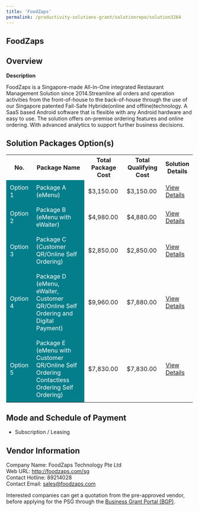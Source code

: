 ```yaml
---
title: 'FoodZaps'
permalink: /productivity-solutions-grant/solutionrepo/solution3264
---
```


## FoodZaps

## Overview

**Description**

FoodZaps is a Singapore-made All-In-One integrated Restaurant Management Solution since 2014.Streamline all orders and operation activities from the front-of-house to the back-of-house through the use of our Singapore patented Fail-Safe Hybride(online and offline)technology. A SaaS based Android software that is flexible with any Android hardware and easy to use. The solution offers on-premise ordering features and online ordering. With advanced analytics to support further business decisions.

## Solution Packages Option(s)

<table>
<tr>
<th><b>No.</b></th>
<th><b>Package Name</b></th>
<th><b>Total Package Cost</b></th>
<th><b>Total Qualifying Cost</b></th>
<th><b>Solution Details</b></th>
</tr>
<tr>
<td style='padding: 10px; background-color: #037E8A; color: #FFFFFF;'>Option 1</td>
<td style='padding: 10px; background-color: #037E8A; color: #FFFFFF;'>Package A (eMenu)</td>
<td style='padding: 10px;'>$3,150.00</td>
<td style='padding: 10px;'>$3,150.00</td>
<td style='padding: 10px;'><a href='https://www.gobusiness.gov.sg/images/psg/Foodzap_20220151_Desensitised_Annex_3__Part_1.pdf' target='_blank'>View Details</a></td>
</tr>
<tr>
<td style='padding: 10px; background-color: #037E8A; color: #FFFFFF;'>Option 2</td>
<td style='padding: 10px; background-color: #037E8A; color: #FFFFFF;'>Package B (eMenu with eWaiter)</td>
<td style='padding: 10px;'>$4,980.00</td>
<td style='padding: 10px;'>$4,880.00</td>
<td style='padding: 10px;'><a href='https://www.gobusiness.gov.sg/images/psg/Foodzap_20220151_Desensitised_Annex_3__Part_2.pdf' target='_blank'>View Details</a></td>
</tr>
<tr>
<td style='padding: 10px; background-color: #037E8A; color: #FFFFFF;'>Option 3</td>
<td style='padding: 10px; background-color: #037E8A; color: #FFFFFF;'>Package C (Customer QR/Online Self Ordering)</td>
<td style='padding: 10px;'>$2,850.00</td>
<td style='padding: 10px;'>$2,850.00</td>
<td style='padding: 10px;'><a href='https://www.gobusiness.gov.sg/images/psg/Foodzap_20220151_Desensitised_Annex_3__Part_3.pdf' target='_blank'>View Details</a></td>
</tr>
<tr>
<td style='padding: 10px; background-color: #037E8A; color: #FFFFFF;'>Option 4</td>
<td style='padding: 10px; background-color: #037E8A; color: #FFFFFF;'>Package D (eMenu, eWaiter, Customer QR/Online Self Ordering and Digital Payment)</td>
<td style='padding: 10px;'>$9,960.00</td>
<td style='padding: 10px;'>$7,880.00</td>
<td style='padding: 10px;'><a href='https://www.gobusiness.gov.sg/images/psg/Foodzap_20220151_Desensitised_Annex_3__Part_4.pdf' target='_blank'>View Details</a></td>
</tr>
<tr>
<td style='padding: 10px; background-color: #037E8A; color: #FFFFFF;'>Option 5</td>
<td style='padding: 10px; background-color: #037E8A; color: #FFFFFF;'>Package E (eMenu with Customer QR/Online Self Ordering Contactless Ordering Self Ordering)</td>
<td style='padding: 10px;'>$7,830.00</td>
<td style='padding: 10px;'>$7,830.00</td>
<td style='padding: 10px;'><a href='https://www.gobusiness.gov.sg/images/psg/Foodzap_20220151_Desensitised_Annex_3__Part_5.pdf' target='_blank'>View Details</a></td>
</tr>
</table>

## Mode and Schedule of Payment

 - Subscription / Leasing

## Vendor Information

 Company Name: FoodZaps Technology Pte Ltd<br>Web URL: http://foodzaps.com/sg <br>Contact Hotline: 89214028 <br>Contact Email: sales@foodzaps.com <br>

Interested companies can get a quotation from the pre-approved vendor, before applying for the PSG through the <a href='https://www.businessgrants.gov.sg/' target='_blank' rel='noopener'>Business Grant Portal (BGP)</a>.

<script src="/jquery/resize-tables.js"></script>
